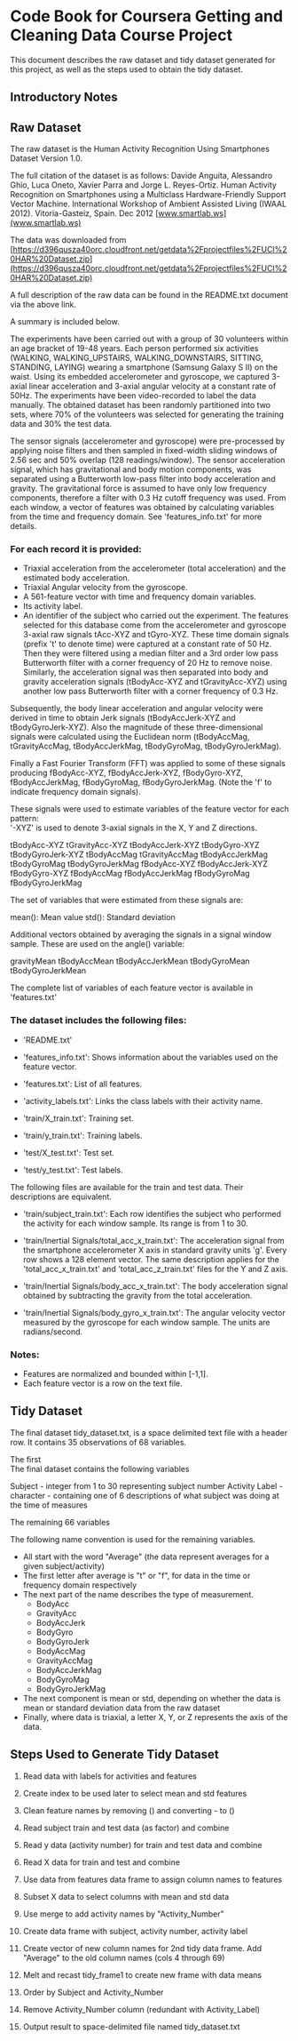 Code Book for Coursera Getting and Cleaning Data Course Project
========================================================

This document describes the raw dataset and tidy dataset generated for this project, 
as well as the steps used to obtain the tidy dataset.


Introductory Notes
---------------------------


Raw Dataset
---------------------------

The raw dataset is the Human Activity Recognition Using Smartphones Dataset
Version 1.0.

The full citation of the dataset is as follows:
Davide Anguita, Alessandro Ghio, Luca Oneto, Xavier Parra and Jorge L. Reyes-Ortiz. Human Activity Recognition on Smartphones using a Multiclass Hardware-Friendly Support Vector Machine. International Workshop of Ambient Assisted Living (IWAAL 2012). Vitoria-Gasteiz, Spain. Dec 2012
[www.smartlab.ws](www.smartlab.ws)

The data was downloaded from 
[https://d396qusza40orc.cloudfront.net/getdata%2Fprojectfiles%2FUCI%20HAR%20Dataset.zip](https://d396qusza40orc.cloudfront.net/getdata%2Fprojectfiles%2FUCI%20HAR%20Dataset.zip) 

A full description of the raw data can be found in the README.txt document via the above link.

A summary is included below. 

The experiments have been carried out with a group of 30 volunteers within an age bracket of 19-48 years. Each person performed six activities (WALKING, WALKING_UPSTAIRS, WALKING_DOWNSTAIRS, SITTING, STANDING, LAYING) wearing a smartphone (Samsung Galaxy S II) on the waist. Using its embedded accelerometer and gyroscope, we captured 3-axial linear acceleration and 3-axial angular velocity at a constant rate of 50Hz. The experiments have been video-recorded to label the data manually. The obtained dataset has been randomly partitioned into two sets, where 70% of the volunteers was selected for generating the training data and 30% the test data. 

The sensor signals (accelerometer and gyroscope) were pre-processed by applying noise filters and then sampled in fixed-width sliding windows of 2.56 sec and 50% overlap (128 readings/window). The sensor acceleration signal, which has gravitational and body motion components, was separated using a Butterworth low-pass filter into body acceleration and gravity. The gravitational force is assumed to have only low frequency components, therefore a filter with 0.3 Hz cutoff frequency was used. From each window, a vector of features was obtained by calculating variables from the time and frequency domain. See 'features_info.txt' for more details. 

### For each record it is provided:

- Triaxial acceleration from the accelerometer (total acceleration) and the estimated body acceleration.
- Triaxial Angular velocity from the gyroscope. 
- A 561-feature vector with time and frequency domain variables. 
- Its activity label. 
- An identifier of the subject who carried out the experiment.
The features selected for this database come from the accelerometer and gyroscope 3-axial raw signals tAcc-XYZ and tGyro-XYZ. These time domain signals (prefix 't' to denote time) were captured at a constant rate of 50 Hz. Then they were filtered using a median filter and a 3rd order low pass Butterworth filter with a corner frequency of 20 Hz to remove noise. Similarly, the acceleration signal was then separated into body and gravity acceleration signals (tBodyAcc-XYZ and tGravityAcc-XYZ) using another low pass Butterworth filter with a corner frequency of 0.3 Hz. 

Subsequently, the body linear acceleration and angular velocity were derived in time to obtain Jerk signals (tBodyAccJerk-XYZ and tBodyGyroJerk-XYZ). Also the magnitude of these three-dimensional signals were calculated using the Euclidean norm (tBodyAccMag, tGravityAccMag, tBodyAccJerkMag, tBodyGyroMag, tBodyGyroJerkMag). 

Finally a Fast Fourier Transform (FFT) was applied to some of these signals producing fBodyAcc-XYZ, fBodyAccJerk-XYZ, fBodyGyro-XYZ, fBodyAccJerkMag, fBodyGyroMag, fBodyGyroJerkMag. (Note the 'f' to indicate frequency domain signals). 

These signals were used to estimate variables of the feature vector for each pattern:  
'-XYZ' is used to denote 3-axial signals in the X, Y and Z directions.

tBodyAcc-XYZ
tGravityAcc-XYZ
tBodyAccJerk-XYZ
tBodyGyro-XYZ
tBodyGyroJerk-XYZ
tBodyAccMag
tGravityAccMag
tBodyAccJerkMag
tBodyGyroMag
tBodyGyroJerkMag
fBodyAcc-XYZ
fBodyAccJerk-XYZ
fBodyGyro-XYZ
fBodyAccMag
fBodyAccJerkMag
fBodyGyroMag
fBodyGyroJerkMag

The set of variables that were estimated from these signals are: 

mean(): Mean value
std(): Standard deviation

Additional vectors obtained by averaging the signals in a signal window sample. These are used on the angle() variable:

gravityMean
tBodyAccMean
tBodyAccJerkMean
tBodyGyroMean
tBodyGyroJerkMean

The complete list of variables of each feature vector is available in 'features.txt'

### The dataset includes the following files:

- 'README.txt'

- 'features_info.txt': Shows information about the variables used on the feature vector.

- 'features.txt': List of all features.

- 'activity_labels.txt': Links the class labels with their activity name.

- 'train/X_train.txt': Training set.

- 'train/y_train.txt': Training labels.

- 'test/X_test.txt': Test set.

- 'test/y_test.txt': Test labels.

The following files are available for the train and test data. Their descriptions are equivalent. 

- 'train/subject_train.txt': Each row identifies the subject who performed the activity for each window sample. Its range is from 1 to 30. 

- 'train/Inertial Signals/total_acc_x_train.txt': The acceleration signal from the smartphone accelerometer X axis in standard gravity units 'g'. Every row shows a 128 element vector. The same description applies for the 'total_acc_x_train.txt' and 'total_acc_z_train.txt' files for the Y and Z axis. 

- 'train/Inertial Signals/body_acc_x_train.txt': The body acceleration signal obtained by subtracting the gravity from the total acceleration. 

- 'train/Inertial Signals/body_gyro_x_train.txt': The angular velocity vector measured by the gyroscope for each window sample. The units are radians/second. 

### Notes: 
- Features are normalized and bounded within [-1,1].
- Each feature vector is a row on the text file.



Tidy Dataset
----------------------------

The final dataset tidy_dataset.txt, is a space delimited text file with a header row.  It contains 35 observations of 68 variables.

The first      
The final dataset contains the following variables

Subject - integer from 1 to 30 representing subject number
Activity Label - character -  containing one of 6 descriptions of what subject was doing at the time of measures

The remaining 66 variables 

The following name convention is used for the remaining variables.

- All start with the word "Average" (the data represent averages for a given subject/activity)
- The first letter after average is "t" or "f", for data in the time or frequency domain respectively
- The next part of the name describes the type of measurement.
	- BodyAcc
	- GravityAcc
	- BodyAccJerk
	- BodyGyro
	- BodyGyroJerk
	- BodyAccMag
	- GravityAccMag
	- BodyAccJerkMag
	- BodyGyroMag
	- BodyGyroJerkMag
- The next component is mean or std, depending on whether the data is mean or standard deviation data from the raw dataset
- Finally, where data is triaxial, a letter X, Y, or Z represents the axis of the data.

	



Steps Used to Generate Tidy Dataset
-----------------------------

1. Read data with labels for activities and features

2. Create index to be used later to select mean and std features

3. Clean feature names by removing () and converting - to ()
        
4. Read subject train and test data (as factor) and combine

5. Read y data (activity number) for train and test data and combine

6. Read X data for train and test and combine

7. Use data from features data frame to assign column names to features

8. Subset X data to select columns with mean and std data

9. Use merge to add activity names by "Activity_Number"

10. Create data frame with subject, activity number, activity label

11. Create vector of new column names for 2nd tidy data frame.  Add "Average" to the old column names (cols 4 through 69)

12. Melt and recast tidy_frame1 to create new frame with data means

13. Order by Subject and Activity_Number

14. Remove Activity_Number column (redundant with Activity_Label)

15.  Output result to space-delimited file named tidy_dataset.txt


